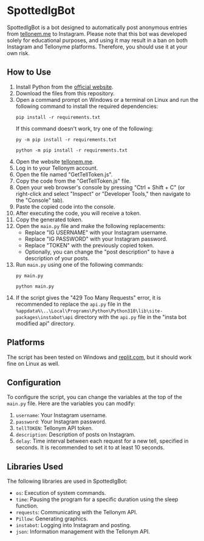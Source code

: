# SpottedIgBot

SpottedIgBot is a bot designed to automatically post anonymous entries from [tellonem.me](https://tellonem.me) to Instagram. Please note that this bot was developed solely for educational purposes, and using it may result in a ban on both Instagram and Tellonyme platforms. Therefore, you should use it at your own risk.

## How to Use

1. Install Python from the [official website](https://www.python.org/downloads/).
2. Download the files from this repository.
3. Open a command prompt on Windows or a terminal on Linux and run the following command to install the required dependencies:
    ```
    pip install -r requirements.txt
    ```
    If this command doesn't work, try one of the following:
    ```
    py -m pip install -r requirements.txt
    ```
    ```
    python -m pip install -r requirements.txt
    ```
4. Open the website [tellonem.me](https://tellonem.me).
5. Log in to your Tellonym account.
6. Open the file named "GetTellToken.js".
7. Copy the code from the "GetTellToken.js" file.
8. Open your web browser's console by pressing "Ctrl + Shift + C" (or right-click and select "Inspect" or "Developer Tools," then navigate to the "Console" tab).
9. Paste the copied code into the console.
10. After executing the code, you will receive a token.
11. Copy the generated token.
12. Open the `main.py` file and make the following replacements:
    - Replace "IG USERNAME" with your Instagram username.
    - Replace "IG PASSWORD" with your Instagram password.
    - Replace "TOKEN" with the previously copied token.
    - Optionally, you can change the "post description" to have a description of your posts.
13. Run `main.py` using one of the following commands:
    ```
    py main.py
    ```
    ```
    python main.py
    ```
14. If the script gives the "429 Too Many Requests" error, it is recommended to replace the `api.py` file in the `%appdata%\..\Local\Programs\Python\Python310\lib\site-packages\instabot\api` directory with the `api.py` file in the "insta bot modified api" directory.

## Platforms

The script has been tested on Windows and [replit.com](https://replit.com), but it should work fine on Linux as well.

## Configuration

To configure the script, you can change the variables at the top of the `main.py` file. Here are the variables you can modify:

1. `username`: Your Instagram username.
2. `password`: Your Instagram password.
3. `tellTOKEN`: Tellonym API token.
4. `description`: Description of posts on Instagram.
5. `delay`: Time interval between each request for a new tell, specified in seconds. It is recommended to set it to at least 10 seconds.

## Libraries Used

The following libraries are used in SpottedIgBot:

- `os`: Execution of system commands.
- `time`: Pausing the program for a specific duration using the sleep function.
- `requests`: Communicating with the Tellonym API.
- `Pillow`: Generating graphics.
- `instabot`: Logging into Instagram and posting.
- `json`: Information management with the Tellonym API.
